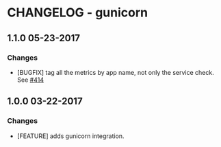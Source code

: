 # CHANGELOG - gunicorn

## 1.1.0 05-23-2017

### Changes

* [BUGFIX] tag all the metrics by app name, not only the service check. See [#414]

## 1.0.0 03-22-2017

### Changes

* [FEATURE] adds gunicorn integration.

<!--- The following link definition list is generated by PimpMyChangelog --->
[#414]: https://github.com/DataDog/integrations-core/issues/414